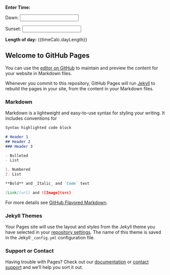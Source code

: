 <script src="https://ajax.googleapis.com/ajax/libs/jquery/3.1.1/jquery.min.js"></script>
<script src="https://ajax.googleapis.com/ajax/libs/angularjs/1.6.2/angular.min.js"></script>
<script>
 
    // Your code goes here.
 
</script>
**Enter Time:**
<div ng-app="time-calc" ng-controller="CtrlTimeCalc as timeCalc">
Dawn: <input type="text" ng-model="timeCalc.timeDawn"/>

Sunset: <input type="text" id="timeCalc.timeSunset"/>

<strong>Length of day:</strong> {{timeCalc.dayLength}}
</div>

## Welcome to GitHub Pages

You can use the [editor on GitHub](https://github.com/zishanj/prayer-time-calc/edit/master/index.md) to maintain and preview the content for your website in Markdown files.

Whenever you commit to this repository, GitHub Pages will run [Jekyll](https://jekyllrb.com/) to rebuild the pages in your site, from the content in your Markdown files.

### Markdown

Markdown is a lightweight and easy-to-use syntax for styling your writing. It includes conventions for

```markdown
Syntax highlighted code block

# Header 1
## Header 2
### Header 3

- Bulleted
- List

1. Numbered
2. List

**Bold** and _Italic_ and `Code` text

[Link](url) and ![Image](src)
```

For more details see [GitHub Flavored Markdown](https://guides.github.com/features/mastering-markdown/).

### Jekyll Themes

Your Pages site will use the layout and styles from the Jekyll theme you have selected in your [repository settings](https://github.com/zishanj/prayer-time-calc/settings). The name of this theme is saved in the Jekyll `_config.yml` configuration file.

### Support or Contact

Having trouble with Pages? Check out our [documentation](https://help.github.com/categories/github-pages-basics/) or [contact support](https://github.com/contact) and we’ll help you sort it out.
